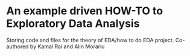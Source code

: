 # An example driven HOW-TO to Exploratory Data Analysis
 Storing code and files for the theory of EDA/how to do EDA project. Co-authored by Kamal Rai and Alin Morariu
